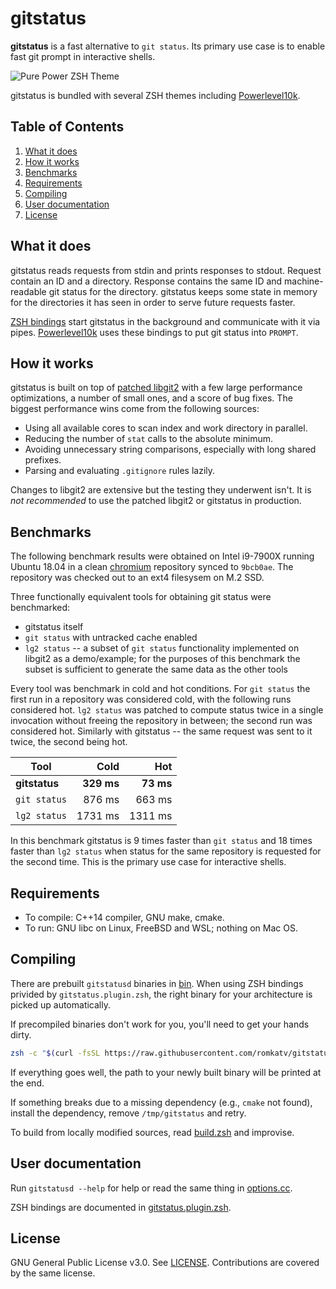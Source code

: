 # gitstatus
**gitstatus** is a fast alternative to `git status`. Its primary use case is to enable fast git
prompt in interactive shells.

![Pure Power ZSH Theme](https://github.com/romkatv/gitstatus/tree/purepower.png)

gitstatus is bundled with several ZSH themes including
[Powerlevel10k](https://github.com/romkatv/powerlevel10k).

## Table of Contents

1. [What it does](#what-it-does)
2. [How it works](#how-it-works)
3. [Benchmarks](#benchmarks)
4. [Requirements](#requirements)
5. [Compiling](#compiling)
6. [User documentation](#user-documentation)
7. [License](#license)

## What it does

gitstatus reads requests from stdin and prints responses to stdout. Request contain an ID and
a directory. Response contains the same ID and machine-readable git status for the directory.
gitstatus keeps some state in memory for the directories it has seen in order to serve future
requests faster.

[ZSH bindings](https://github.com/romkatv/gitstatus/blob/master/gitstatus.plugin.zsh) start
gitstatus in the background and communicate with it via pipes.
[Powerlevel10k](https://github.com/romkatv/powerlevel10k) uses these bindings to put git status
into `PROMPT`.

## How it works

gitstatus is built on top of [patched libgit2](https://github.com/romkatv/libgit2) with a few
large performance optimizations, a number of small ones, and a score of bug fixes. The biggest
performance wins come from the following sources:

  * Using all available cores to scan index and work directory in parallel.
  * Reducing the number of `stat` calls to the absolute minimum.
  * Avoiding unnecessary string comparisons, especially with long shared prefixes.
  * Parsing and evaluating `.gitignore` rules lazily.

Changes to libgit2 are extensive but the testing they underwent isn't. It is _not recommended_ to
use the patched libgit2 or gitstatus in production.

## Benchmarks

The following benchmark results were obtained on Intel i9-7900X running Ubuntu 18.04 in
a clean [chromium](https://github.com/chromium/chromium) repository synced to `9bcb0ae`. The
repository was checked out to an ext4 filesysem on M.2 SSD.

Three functionally equivalent tools for obtaining git status were benchmarked:

  * gitstatus itself
  * `git status` with untracked cache enabled
  * `lg2 status` -- a subset of `git status` functionality implemented on libgit2 as a demo/example;
    for the purposes of this benchmark the subset is sufficient to generate the same data as the
    other tools

Every tool was benchmark in cold and hot conditions. For `git status` the first run in a repository
was considered cold, with the following runs considered hot. `lg2 status` was patched to compute
status twice in a single invocation without freeing the repository in between; the second run was
considered hot. Similarly with gitstatus -- the same request was sent to it twice, the second being
hot.

| Tool          |      Cold  |       Hot |
|---------------|-----------:| ---------:|
| **gitstatus** | **329 ms** | **73 ms** |
| `git status`  |     876 ms |    663 ms |
| `lg2 status`  |    1731 ms |   1311 ms |

In this benchmark gitstatus is 9 times faster than `git status` and 18 times faster than
`lg2 status` when status for the same repository is requested for the second time. This is the
primary use case for interactive shells.

## Requirements

*  To compile: C++14 compiler, GNU make, cmake.
*  To run: GNU libc on Linux, FreeBSD and WSL; nothing on Mac OS.

## Compiling

There are prebuilt `gitstatusd` binaries in
[bin](https://github.com/romkatv/gitstatus/tree/master/bin). When using ZSH bindings privided by
`gitstatus.plugin.zsh`, the right binary for your architecture is picked up automatically.

If precompiled binaries don't work for you, you'll need to get your hands dirty.

```zsh
zsh -c "$(curl -fsSL https://raw.githubusercontent.com/romkatv/gitstatus/master/build.zsh)"
```

If everything goes well, the path to your newly built binary will be printed at the end.

If something breaks due to a missing dependency (e.g., `cmake` not found), install the dependency,
remove `/tmp/gitstatus` and retry.

To build from locally modified sources, read
[build.zsh](https://github.com/romkatv/gitstatus/tree/build.zsh) and improvise.

## User documentation

Run `gitstatusd --help` for help or read the same thing in
[options.cc](https://github.com/romkatv/gitstatus/blob/master/src/options.cc).

ZSH bindings are documented in
[gitstatus.plugin.zsh](https://github.com/romkatv/gitstatus/blob/master/gitstatus.plugin.zsh).

## License

GNU General Public License v3.0. See
[LICENSE](https://github.com/romkatv/gitstatus/blob/master/LICENSE). Contributions are covered by
the same license.
